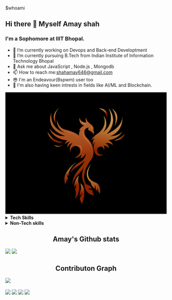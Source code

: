 $whoami
### <h2>Hi there 👋 Myself Amay shah </h2>

<h3> I'm a Sophomore at IIIT Bhopal.</h3>






- 🔭 I’m currently working on Devops and Back-end Developtment
- 🌱 I’m currently pursuing B.Tech from Indian Institute of Information Technology Bhopal 
- 💬 Ask me about JavaScript , Node.js , Mongodb
- 📫 How to reach me:shahamay646@gmail.com 
- 😎 I'm an Endeavour(Bspwm) user too
- 🤩 I'm also having keen intrests in fields like AI/ML and Blockchain. 


<img src="https://github.com/Annoyshah/Annoyshah/blob/main/AmayOp.jpg">

<details>
<summary align="left"><b>Tech Skills</b></summary>
<br>
<div>
<h3>Programming languages </h3>
<img src="https://github.com/devicons/devicon/blob/master/icons/c/c-original.svg" width="40">
<img src="https://github.com/devicons/devicon/blob/master/icons/cplusplus/cplusplus-original.svg" width="40">
<img src="https://github.com/devicons/devicon/blob/master/icons/rust/rust-plain.svg" width="40">

<h3> Frontend dev skills</h3><br>
<img src="https://github.com/devicons/devicon/blob/master/icons/css3/css3-original-wordmark.svg" alt="css" width="40">
<img src="https://github.com/devicons/devicon/blob/master/icons/bootstrap/bootstrap-original.svg" width="40">
<img src="https://github.com/devicons/devicon/blob/master/icons/html5/html5-original-wordmark.svg" alt="html5" width="40">
<img src="https://github.com/devicons/devicon/blob/master/icons/javascript/javascript-original.svg" alt="javascript" width="40">
</div>
 
<br>
 
  <div>
  <h3>Backend dev skills</h3>
  <img src="https://github.com/devicons/devicon/blob/master/icons/nodejs/nodejs-original-wordmark.svg" alt="node js" width="40">
  <img src="https://github.com/devicons/devicon/blob/master/icons/express/express-original-wordmark.svg" width="40">
  <img src="https://github.com/devicons/devicon/blob/master/icons/mongodb/mongodb-original-wordmark.svg" alt="node js" width="40">
  <img src="https://github.com/devicons/devicon/blob/master/icons/fastapi/fastapi-original.svg" width="40">
  <img src="https://github.com/devicons/devicon/blob/master/icons/sqlite/sqlite-plain.svg" alt="node js" width="40">
  <img src="https://github.com/devicons/devicon/blob/master/icons/flask/flask-original-wordmark.svg" alt="node js" width="40">
  </div>
  
  
<br>
 <h3>  DevOps skills </h3>
<img src="https://github.com/devicons/devicon/blob/master/icons/kubernetes/kubernetes-plain.svg" width="40">
<img src="https://github.com/devicons/devicon/blob/master/icons/docker/docker-plain.svg" width="40">



</details>
<details>
<summary><b>Non-Tech skills</b></summary>
<br>
Leadership Ability
<br>
Communication Skills
</details>
<h2 align="center"><b>Amay's Github stats</b></h2>
<span><img src ="https://github-readme-stats.vercel.app/api?username=Annoyshah"></span> <span><img src="https://github-readme-streak-stats.herokuapp.com/?user=Annoyshah&theme=dark"></span>

<!-- <h2><b>Wakatime Stats</b></h2>
<img src="https://github-readme-stats.vercel.app/api/wakatime?username=Annoyshah"> -->
<h2 align="Center">Contributon Graph</h2>
<div><img src="https://activity-graph.herokuapp.com/graph?username=Annoyshah&theme=dracula"></div>
<br/>

<div><img src ="https://img.shields.io/github/commit-activity/m/Annoyshah/Annoyshah">
  <img src="https://img.shields.io/github/followers/Annoyshah?style=social">
  <img src="https://img.shields.io/twitter/url?style=social&url=https%3A%2F%2Ftwitter.com%2FShah7Amay%3Ft%3D-EWskL_btTv3sZo17npzfw%26s%3D09">
<img src="https://img.shields.io/reddit/user-karma/combined/Annoyshah0612?style=social"

</div>

  
  </div>
 

          
          
          

